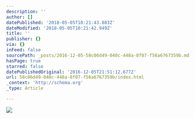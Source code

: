 ```yaml
---
description: ''
author: []
datePublished: '2018-05-05T10:21:43.803Z'
dateModified: '2018-05-05T10:21:42.949Z'
title: ''
publisher: {}
via: {}
inFeed: false
sourcePath: _posts/2016-12-05-58c06d49-040c-448a-8f07-f56a6767359b.md
hasPage: true
starred: false
datePublishedOriginal: '2016-12-05T21:51:12.677Z'
url: 58c06d49-040c-448a-8f07-f56a6767359b/index.html
_context: 'http://schema.org'
_type: Article

---
```

![](https://the-grid-user-content.s3-us-west-2.amazonaws.com/e037ba62-b2d8-4d4c-91a2-8d27a15e31a9.jpg)